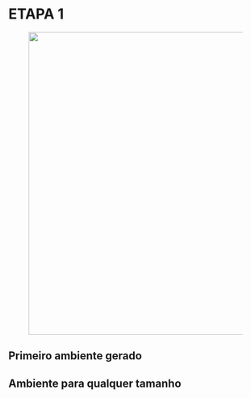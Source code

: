 # **ETAPA 1**

<figure>
<center> 
<img src='https://drive.google.com/file/d/1RgBXg1moYc8ZWDfL60JvgfegeX93Q3se' width="600" />
</center>
</figure>

## **Primeiro ambiente gerado**

<p ALIGN=justify ></p>



## **Ambiente para qualquer tamanho**

<p ALIGN=justify ></p>

<p ALIGN=justify ></p>
